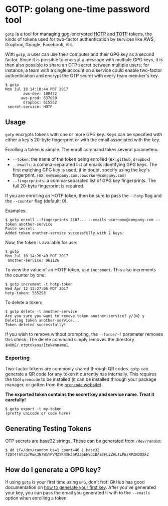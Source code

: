 GOTP: golang one-time password tool
===================================

`gotp` is a tool for managing gpg-encrypted [HOTP](https://en.wikipedia.org/wiki/HMAC-based_One-time_Password_Algorithm) and [TOTP](https://en.wikipedia.org/wiki/Time-based_One-time_Password_Algorithm)
tokens, the kinds of tokens used for two-factor authentication by services
like AWS, Dropbox, Google, Facebook, etc.

With `gotp`, a user can use their computer and their GPG key as a second factor.
Since it is possible to encrypt a message with multiple GPG keys, it is then also
possible to share an OTP secret between multiple users; for instance, a team
with a single account on a service could enable two-factor authentication and
encrypt the OTP secret with every team member's key.

```
$ gotp
Mon Jul 10 14:10:44 PDT 2017
        aws-dev: 180472
       aws-prod: 837059
        dropbox: 615562
 secret-service: HOTP
```

Usage
-----

`gotp` encrypts tokens with one or more GPG key. Keys can be specified with either
a key's 20-byte fingerprint or with the email associated with the key.

Enrolling a token is simple. The enroll command takes several parameters:
* `--token`: the name of the token being enrolled (ex: `github`, `dropbox`)
* `--emails`: a comma-separated list of emails identifying GPG keys. The first matching GPG key is used; if in doubt, specify using the key's fingerprint. (ex: `me@company.com,coworker@company.com`)
* `--fingerprints`: a comma-separated list of GPG key fingerprints. The full 20-byte fingerprint is required.

If you are enrolling an HOTP token, then be sure to pass the `--hotp` flag and the `--counter` flag (default: 0).

Examples:
```
$ gotp enroll --fingerprints 2187... --emails username@company.com --token another-service
Paste secret:
Added token another-service successfully with 2 keys!
```

Now, the token is available for use:
```
$ gotp
Mon Jul 10 14:26:49 PDT 2017
 another-service: 961126
```

To view the value of an HOTP token, use `increment`. This also increments the counter by one:

```
$ gotp increment -t hotp-token
Wed Apr 12 12:27:06 PDT 2017
hotp-token: 535293
```

To delete a token:

```
$ gotp delete -t another-service
Are you sure you want to remove token another-service? y/[N] y
Deleting token another-service...
Token deleted successfully!
```

If you wish to remove without prompting, the `--force/-f` parameter removes this check.
The delete command simply removes the directory `$HOME/.otptokens/[tokenname]`.

### Exporting

Two-factor tokens are commonly shared through QR codes. `gotp` can generate a QR code for
any token it currently has internally. This requires the tool `qrencode` to be installed
(it can be installed through your package manager, or gotten from the [`qrencode` website](https://fukuchi.org/works/qrencode)).

**The exported token contains the secret key and service name. Treat it carefully!**

```
$ gotp export -t my-token
(pretty unicode qr code here)
```

Generating Testing Tokens
-------------------------

OTP secrets are base32 strings. These can be generated from `/dev/random`:

```
$ dd if=/dev/random bs=1 count=40 | base32
72OT4T6Y357MEK3N7W5YPVMZYK4XH36P2JSEHVJIDAETFU2ZALTLPE7RPZNDOXFZ
```

How do I generate a GPG key?
----------------------------

If using `gotp` is your first time using `GPG`, don't fret! GitHub has good
documentation on [how to generate your first key](https://help.github.com/articles/generating-a-new-gpg-key/#generating-a-gpg-key).
After you've generated your key, you can pass the email you generated it
with to the `--emails` option when enrolling a token.